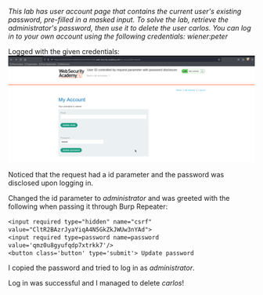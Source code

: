  *This lab has user account page that contains the current user's existing password, pre-filled in a masked input. To solve the lab, retrieve the administrator's password, then use it to delete the user carlos. You can log in to your own account using the following credentials: wiener:peter*

Logged with the given credentials: 
![user id controlled by request param with password disclosure](images/user%20id%20controlled%20by%20request%20param%20with%20password%20disclosure.png)

Noticed that the request had a id parameter and the password was disclosed upon logging in. 

Changed the id parameter to *administrator* and was greeted with the following when passing it through Burp Repeater: 
```Burp 
<input required type="hidden" name="csrf" value="CltR2BAzrJyaYiqA4N5GkZkJWUw3nYAd">
<input required type=password name=password value='qmz0u8gyufqdp7xtrkk7'/>
<button class='button' type='submit'> Update password 
```
I copied the password and tried to log in as *administrator*. 

Log in was successful and I managed to delete *carlos*!





